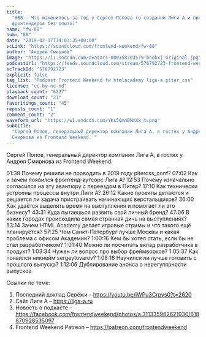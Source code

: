 ```yaml
---
title:
  "#88 – Что изменилось за год у Сергея Попова (о создании Лиги А и проблеме
  фронтендеров без опыта)"
name: "fw-88"
num: "88"
date: "2019-02-17T14:03:35+00:00"
scLink: "https://soundcloud.com/frontend-weekend/fw-88"
author: "Андрей Смирнов"
image: "https://i1.sndcdn.com/avatars-000358703579-bnobxj-original.jpg"
podcastUrl: "https://feeds.soundcloud.com/stream/576792723-frontend-weekend-fw-88.m4a"
scTrackId: "576792723"
explicit: false
tag_list: "Podcast Frontend Weekend fw htmlacademy liga-a piter_css"
license: "cc-by-nc-nd"
playback_count: "6227"
download_count: "21"
favoritings_count: "45"
reposts_count: "1"
comment_count: "2"
waveform_url: "https://w1.sndcdn.com/YKs5QmnDMXXw_m.png"
subtitle:
  "Сергей Попов, генеральный директор компании Лига А, в гостях у Андрея
  Смирнова из Frontend Weekend. "
---
```


Сергей Попов, генеральный директор компании Лига А, в гостях у Андрея Смирнова
из Frontend Weekend.

<timecode sec="98">01:38</timecode> Почему решили не проводить в 2019 году
pitercss_conf? <timecode sec="422">07:02</timecode> Как и зачем появился
фронтенд-аутсорс Лига А? <timecode sec="773">12:53</timecode> Почему изначально
согласился на эту авантюру с переездом в Питер?
<timecode sec="1030">17:10</timecode> Как технически устроены процессы внутри
Лиги А? <timecode sec="1572">26:12</timecode> Какие проекты делаются и решается
ли задача пристраивать начинающих верстальщиков?
<timecode sec="2160">36:00</timecode> Как удаётся выделять время на выступления
и помогает ли это бизнесу? <timecode sec="2611">43:31</timecode> Куда пытаешься
развить свой личный бренд? <timecode sec="2826">47:06</timecode> В каких городах
происходила самая странная дичь на выступлениях?
<timecode sec="3194">53:14</timecode> Зачем HTML Academy делает игровые стримы и
что такого ещё планируется? <timecode sec="3445">57:25</timecode> Чем
Санкт-Петербург лучше Москвы и какая проблема с офисом Академии?
<timecode sec="3616">1:00:16</timecode> Кем бы хотел стать, если бы не стал
разработчиком? <timecode sec="3700">1:01:40</timecode> Можно ли посчитать вклад
разработчика в продукт? <timecode sec="3814">1:03:34</timecode> Нужен ли вопрос
про выбор фреймворков? <timecode sec="3937">1:05:37</timecode> Как появился
никнейм sergeytovarov? <timecode sec="4096">1:08:16</timecode> Научился ли лучше
готовить с прошлого выпуска? <timecode sec="4326">1:12:06</timecode>
Дублирование анонса о нерегулярности выпусков

Ссылки по теме:

1. Последний доклад Серёжи – <https://youtu.be/iWPu3Crpys0?t=2620>
2. Сайт Лиги А – <https://liga-a.ru>
3. Новость о подкасте –
   <https://facebook.com/frontendweekend/photos/a.311335962621930/618870928535097>
4. Frontend Weekend Patreon – <https://patreon.com/frontendweekend>
